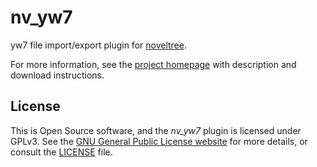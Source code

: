 # nv_yw7

yw7 file import/export plugin for [noveltree](https://peter88213.github.io/noveltree).

For more information, see the [project homepage](https://peter88213.github.io/nv_yw7) with description and download instructions.

## License

This is Open Source software, and the *nv_yw7* plugin is licensed under GPLv3. See the
[GNU General Public License website](https://www.gnu.org/licenses/gpl-3.0.en.html) for more
details, or consult the [LICENSE](https://github.com/peter88213/nv_yw7/blob/main/LICENSE) file.
